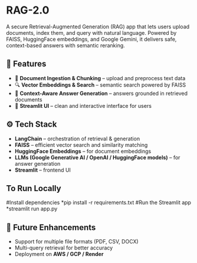 # RAG-2.0
A secure Retrieval-Augmented Generation (RAG) app that lets users upload documents, index them, and query with natural language. Powered by FAISS, HuggingFace embeddings, and Google Gemini, it delivers safe, context-based answers with semantic reranking.

🚀 Features
------------
* 📄 **Document Ingestion & Chunking** – upload and preprocess text data
* 🔍 **Vector Embeddings & Search** – semantic search powered by FAISS
* 🤖 **Context-Aware Answer Generation** – answers grounded in retrieved documents
* 🎨 **Streamlit UI** – clean and interactive interface for users

⚙️ Tech Stack
-----------------
* **LangChain** – orchestration of retrieval & generation
* **FAISS** – efficient vector search and similarity matching
* **HuggingFace Embeddings** – for document embeddings
* **LLMs (Google Generative AI / OpenAI / HuggingFace models)** – for answer generation
* **Streamlit** – frontend UI

To Run Locally
----------------
#Install dependencies
*pip install -r requirements.txt
#Run the Streamlit app
*streamlit run app.py

🌟 Future Enhancements
-----------------------
* Support for multiple file formats (PDF, CSV, DOCX)
* Multi-query retrieval for better accuracy
* Deployment on **AWS / GCP / Render**

